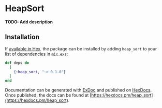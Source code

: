 # HeapSort

**TODO: Add description**

## Installation

If [available in Hex](https://hex.pm/docs/publish), the package can be installed
by adding `heap_sort` to your list of dependencies in `mix.exs`:

```elixir
def deps do
  [
    {:heap_sort, "~> 0.1.0"}
  ]
end
```

Documentation can be generated with [ExDoc](https://github.com/elixir-lang/ex_doc)
and published on [HexDocs](https://hexdocs.pm). Once published, the docs can
be found at [https://hexdocs.pm/heap_sort](https://hexdocs.pm/heap_sort).

